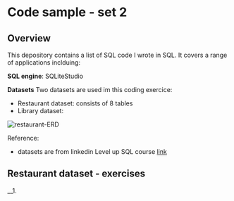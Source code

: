 # Code sample - set 2

## Overview
This depository contains a list of SQL code I wrote in SQL. It covers a range of applications inclduing:

__SQL engine__: SQLiteStudio


__Datasets__
Two datasets are used im this coding exercice:
- Restaurant dataset: consists of 8 tables
- Library dataset:

  
![restaurant-ERD](https://github.com/Sean-Toroghi/SQL/assets/50586266/989384e4-278b-4721-bf34-0fa1a263ab57)




  

Reference:
- datasets are from linkedin Level up SQL course [link](https://www.linkedin.com/learning/level-up-sq)

## Restaurant dataset - exercises

__1. 
